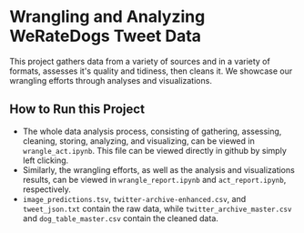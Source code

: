 # Wrangling and Analyzing WeRateDogs Tweet Data
This project gathers data from a variety of sources and in a variety of formats, assesses it's quality and tidiness, then cleans it.
We showcase our wrangling efforts through analyses and visualizations.
## How to Run this Project
* The whole data analysis process, consisting of gathering, assessing, cleaning, storing, analyzing, and visualizing, can be viewed in `wrangle_act.ipynb`. This file can be viewed directly in github by simply left clicking.
* Similarly, the wrangling efforts, as well as the analysis and visualizations results, can be viewed in `wrangle_report.ipynb` and `act_report.ipynb`, respectively.
* `image_predictions.tsv`, `twitter-archive-enhanced.csv`, and `tweet_json.txt` contain the raw data, while `twitter_archive_master.csv` and `dog_table_master.csv` contain the cleaned data.
